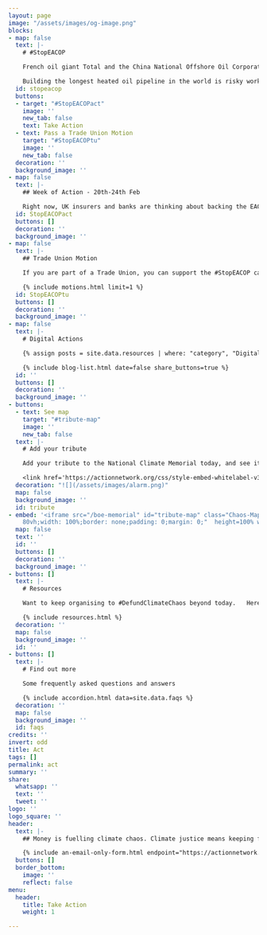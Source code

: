```yaml
---
layout: page
image: "/assets/images/og-image.png"
blocks:
- map: false
  text: |-
    # #StopEACOP

    French oil giant Total and the China National Offshore Oil Corporation are on the cusp of building a massive crude oil pipeline right through the heart of Africa – displacing communities, endangering wildlife and tipping the world closer to full-blown climate catastrophe.

    Building the longest heated oil pipeline in the world is risky work, and Total can’t do it alone. They are seeking insurance and funding from some of the world’s largest insurance companies and banks to get this project off the ground.
  id: stopeacop
  buttons:
  - target: "#StopEACOPact"
    image: ''
    new_tab: false
    text: Take Action
  - text: Pass a Trade Union Motion
    target: "#StopEACOPtu"
    image: ''
    new_tab: false
  decoration: ''
  background_image: ''
- map: false
  text: |-
    ## Week of Action - 20th-24th Feb

    Right now, UK insurers and banks are thinking about backing the EACOP. But people across the world are demanding they rule it out.
  id: StopEACOPact
  buttons: []
  decoration: ''
  background_image: ''
- map: false
  text: |-
    ## Trade Union Motion

    If you are part of a Trade Union, you can support the #StopEACOP campaign by passing this motion at your local branch.

    {% include motions.html limit=1 %}
  id: StopEACOPtu
  buttons: []
  decoration: ''
  background_image: ''
- map: false
  text: |-
    # Digital Actions

    {% assign posts = site.data.resources | where: "category", "Digital Action" %}

    {% include blog-list.html date=false share_buttons=true %}
  id: ''
  buttons: []
  decoration: ''
  background_image: ''
- buttons:
  - text: See map
    target: "#tribute-map"
    image: ''
    new_tab: false
  text: |-
    # Add your tribute

    Add your tribute to the National Climate Memorial today, and see it appear below on the map.

    <link href='https://actionnetwork.org/css/style-embed-whitelabel-v3.css' rel='stylesheet' type='text/css' /><script src='https://actionnetwork.org/widgets/v4/form/your-message-for-the-national-climate-justice-memorial?format=js&source=widget'></script><div id='can-form-area-your-message-for-the-national-climate-justice-memorial' style='width: 100%'><!-- this div is the target for our HTML insertion --></div>
  decoration: "![](/assets/images/alarm.png)"
  map: false
  background_image: ''
  id: tribute
- embed: '<iframe src="/boe-memorial" id="tribute-map" class="Chaos-Map" style="height:
    80vh;width: 100%;border: none;padding: 0;margin: 0;"  height=100% width=100% frameborder="0"></iframe>'
  map: false
  text: ''
  id: ''
  buttons: []
  decoration: ''
  background_image: ''
- buttons: []
  text: |-
    # Resources

    Want to keep organising to #DefundClimateChaos beyond today.   Here's all the resources you’ll need to keep taking action throughout COP26 and beyond

    {% include resources.html %}
  decoration: ''
  map: false
  background_image: ''
  id: ''
- buttons: []
  text: |-
    # Find out more

    Some frequently asked questions and answers

    {% include accordion.html data=site.data.faqs %}
  decoration: ''
  map: false
  background_image: ''
  id: faqs
credits: ''
invert: odd
title: Act
tags: []
permalink: act
summary: ''
share:
  whatsapp: ''
  text: ''
  tweet: ''
logo: ''
logo_square: ''
header:
  text: |-
    ## Money is fuelling climate chaos. Climate justice means keeping fossil fuels in the ground. We can support struggles across the globe by cutting off the money and insurance for new projects.

    {% include an-email-only-form.html endpoint="https://actionnetwork.org/api/v2/petitions/e0c7e2f4-925f-448c-9558-57c1997b5408/signatures" jump="actions" %}
  buttons: []
  border_bottom:
    image: ''
    reflect: false
menu:
  header:
    title: Take Action
    weight: 1

---
```

